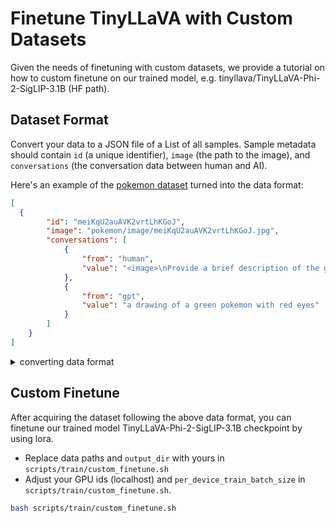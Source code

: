 # Finetune TinyLLaVA with Custom Datasets

Given the needs of finetuning with custom datasets, we provide a tutorial on how to custom finetune on our trained model, e.g. tinyllava/TinyLLaVA-Phi-2-SigLIP-3.1B (HF path).

## Dataset Format

Convert your data to a JSON file of a List of all samples. Sample metadata should contain `id` (a unique identifier), `image` (the path to the image), and `conversations` (the conversation data between human and AI).

Here's an example of the [pokemon dataset](https://huggingface.co/datasets/lambdalabs/pokemon-blip-captions) turned into the data format:

```json
[
  {
        "id": "meiKqU2auAVK2vrtLhKGoJ",
        "image": "pokemon/image/meiKqU2auAVK2vrtLhKGoJ.jpg",
        "conversations": [
            {
                "from": "human",
                "value": "<image>\nProvide a brief description of the given image."
            },
            {
                "from": "gpt",
                "value": "a drawing of a green pokemon with red eyes"
            }
        ]
    }
]
```

<details>
You can use the following scripts to convert the Pokemon dataset to the above data format.
<summary>converting data format</summary>
  
```python
import shortuuid
from datasets import load_dataset
from PIL import Image
import random
import json
import tqdm
import os

ds = load_dataset('lambdalabs/pokemon-blip-captions')
pokemon_data = []

pokemon_image_path = '/path/to/your/data/pokemon/image'
pokemon_data_path = '/path/to/your/pokemon_blip_captions.json'

description_list = [
    "Describe the image concisely.",
    "Provide a brief description of the given image.",
    "Offer a succinct explanation of the picture presented.",
    "Summarize the visual content of the image.",
    "Give a short and clear explanation of the subsequent image.",
    "Share a concise interpretation of the image provided.",
    "Present a compact description of the photo's key features.",
    "Relay a brief, clear account of the picture shown.",
    "Render a clear and concise summary of the photo.",
    "Write a terse but informative summary of the picture.",
    "Create a compact narrative representing the image presented."
]

for sample in tqdm.tqdm(ds['train']):
    uuid = shortuuid.uuid()
    sample_dict = dict()
    sample_dict['id'] = uuid
    sample_dict['image'] = 'pokemon/image/' + uuid + '.jpg'
    sample['image'].save(os.path.join(pokemon_image_path, uuid + '.jpg'))
    conversations = [
        {"from": "human", "value": "<image>\n" + random.choice(description_list)},
        {"from": "gpt", "value": sample['text']}
    ]
    sample_dict['conversations'] = conversations
    pokemon_data.append(sample_dict)

with open(pokemon_data_path, 'w') as f:
    json.dump(pokemon_data, f, indent=4)
```

</details>

## Custom Finetune
After acquiring the dataset following the above data format, you can finetune our trained model TinyLLaVA-Phi-2-SigLIP-3.1B checkpoint by using lora.

- Replace data paths and `output_dir` with yours in `scripts/train/custom_finetune.sh`
- Adjust your GPU ids (localhost) and `per_device_train_batch_size` in `scripts/train/custom_finetune.sh`.

```bash
bash scripts/train/custom_finetune.sh
```

